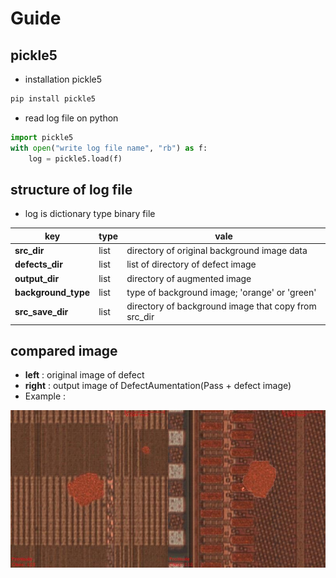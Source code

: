 # Guide
## pickle5
- installation pickle5
```bash
pip install pickle5
```
- read log file on python
```python
import pickle5
with open("write log file name", "rb") as f:
    log = pickle5.load(f)
```

## structure of log file
- log is dictionary type binary file

|key|type|vale|
|------------|----|-----------------------------------------------------------|
|**src_dir**|list|directory of original background image data|
|**defects_dir**|list|list of directory of defect image|
|**output_dir**|list|directory of augmented image|
|**background_type**|list|type of background image; 'orange' or 'green'|
|**src_save_dir**|list|directory of background image that copy from src_dir|

## compared image
- **left** : original image of defect
- **right** : output image of DefectAumentation(Pass + defect image)
- Example :

![468](./compared/log_2022-06-23_19:47:47/Parasitic/468.jpg)